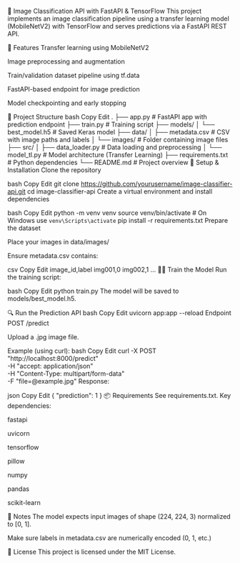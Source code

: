 🧠 Image Classification API with FastAPI & TensorFlow
This project implements an image classification pipeline using a transfer learning model (MobileNetV2) with TensorFlow and serves predictions via a FastAPI REST API.

🚀 Features
Transfer learning using MobileNetV2

Image preprocessing and augmentation

Train/validation dataset pipeline using tf.data

FastAPI-based endpoint for image prediction

Model checkpointing and early stopping

📁 Project Structure
bash
Copy
Edit
.
├── app.py                  # FastAPI app with prediction endpoint
├── train.py                # Training script
├── models/
│   └── best_model.h5       # Saved Keras model
├── data/
│   ├── metadata.csv        # CSV with image paths and labels
│   └── images/             # Folder containing image files
├── src/
│   ├── data_loader.py      # Data loading and preprocessing
│   └── model_tl.py         # Model architecture (Transfer Learning)
├── requirements.txt        # Python dependencies
└── README.md               # Project overview
🧪 Setup & Installation
Clone the repository

bash
Copy
Edit
git clone https://github.com/yourusername/image-classifier-api.git
cd image-classifier-api
Create a virtual environment and install dependencies

bash
Copy
Edit
python -m venv venv
source venv/bin/activate  # On Windows use `venv\Scripts\activate`
pip install -r requirements.txt
Prepare the dataset

Place your images in data/images/

Ensure metadata.csv contains:

csv
Copy
Edit
image_id,label
img001,0
img002,1
...
🏋️‍♂️ Train the Model
Run the training script:

bash
Copy
Edit
python train.py
The model will be saved to models/best_model.h5.

🔍 Run the Prediction API
bash
Copy
Edit
uvicorn app:app --reload
Endpoint
POST /predict

Upload a .jpg image file.

Example (using curl):
bash
Copy
Edit
curl -X POST "http://localhost:8000/predict" \
  -H  "accept: application/json" \
  -H  "Content-Type: multipart/form-data" \
  -F "file=@example.jpg"
Response:

json
Copy
Edit
{
  "prediction": 1
}
📦 Requirements
See requirements.txt. Key dependencies:

fastapi

uvicorn

tensorflow

pillow

numpy

pandas

scikit-learn

📌 Notes
The model expects input images of shape (224, 224, 3) normalized to [0, 1].

Make sure labels in metadata.csv are numerically encoded (0, 1, etc.)

📜 License
This project is licensed under the MIT License.